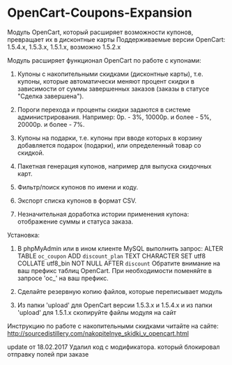 OpenCart-Coupons-Expansion
==========================

Модуль OpenCart, который расширяет возможности купонов, превращает их в дисконтные карты
Поддерживаемые версии OpenCart: 1.5.4.x, 1.5.3.x, 1.5.1.x, возможно 1.5.2.x

Модуль расширяет функционал OpenCart по работе с купонами:

1. Купоны с накопительными скидками (дисконтные карты), 
т.е. купоны, которые автоматически меняют процент скидки в зависимости от
суммы завершенных заказов (заказы в статусе "Сделка завершена").

2. Пороги перехода и проценты скидки задаются в системе администрирования.
Например: 0р. - 3%, 10000р. и более - 5%, 20000р. и более - 7%.

3. Купоны на подарки, т.е. купоны при вводе которых в корзину добавляется
подарок (подарки), или определенный товар со скидкой.

4. Пакетная генерация купонов, например для выпуска скидочных карт.

5. Фильтр/поиск купонов по имени и коду.

6. Экспорт списка купонов в формат CSV.

7. Незначительная доработка истории применения купона: отображение суммы и статуса заказа.


Установка:

1. В phpMyAdmin или в ином клиенте MySQL выполнить запрос:
ALTER TABLE `oc_coupon` ADD `discount_plan` TEXT CHARACTER SET utf8 COLLATE utf8_bin NOT NULL AFTER `discount` 
Обратите внимание на ваш префикс таблиц OpenCart. При необходимости поменяйте в запросе 'ос_' на ваш префикс.

2. Сделайте резервную копию файлов, которые переписывает модуль

3. Из папки 'upload' для OpenCart версии 1.5.3.x и  1.5.4.x и из папки 'upload' для 1.5.1.x скопируйте файлы модуля на сайт

Инструкцию по работе с накопительными скидками читайте на сайте: http://sourcedistillery.com/nakopitelnye_skidki_v_opencart.html


update от 18.02.2017 Удалил код с модификатора. который блокировал отправку полей при заказе